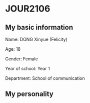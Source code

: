# JOUR2106

## My basic information

Name: DONG Xinyue (Felicity)

Age: 18

Gender: Female

Year of school: Year 1

Department: School of communication

## My personality 
